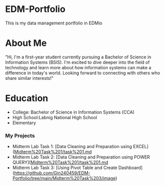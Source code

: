 # EDM-Portfolio
This is my data management portfolio in EDMio
# About Me
"Hi, I'm a first-year student currently pursuing a Bachelor of Science in Information Systems (BSIS). I'm excited to dive deeper into the field of technology and learn more about how information systems can make a difference in today's world. Looking forward to connecting with others who share similar interests!"
# Education
- College: Bachelor of Science in Information Systems (CCA)
- High School:Labnig National High School
- Elementary
### My Projects
- Midterm Lab Task 1: [Data Cleaning and Preparation using EXCEL]([Midterm%20Task%201/task%201.md](https://github.com/Gin240459/EDM-Portfolio/blob/main/Midterm%20Task%201/task%201.md)
- Midterm Lab Task 2: [Data Cleaning and Preparation using POWER QUERY]([Midterm%20Task%201/task%201.md](https://github.com/Gin240459/EDM-Portfolio/blob/main/Midterm%20Task%202/task2.md)
- Midterm Lab Task 3: [Using Pivot Table and Create Dashboard] (https://github.com/Gin240459/EDM-Portfolio/tree/main/Midterm%20Task%203/image)
